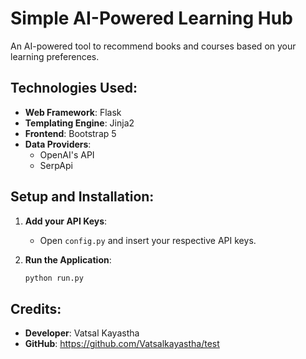# Simple AI-Powered Learning Hub

An AI-powered tool to recommend books and courses based on your learning preferences.

## Technologies Used:
- **Web Framework**: Flask
- **Templating Engine**: Jinja2
- **Frontend**: Bootstrap 5
- **Data Providers**:
  - OpenAI's API
  - SerpApi

## Setup and Installation:

1. **Add your API Keys**:
   - Open `config.py` and insert your respective API keys.

2. **Run the Application**:
   ```bash
   python run.py
   ```

## Credits:
- **Developer**: Vatsal Kayastha
- **GitHub**: https://github.com/Vatsalkayastha/test
